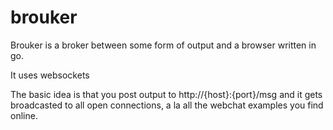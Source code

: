# brouker
Brouker is a broker between some form of output and a browser written in go.

It uses websockets 

The basic idea is that you post output to http://{host}:{port}/msg and it gets broadcasted to all open connections, a la all the webchat examples you find online.
 
